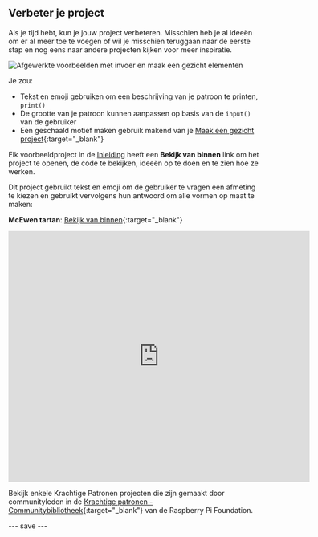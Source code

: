 ## Verbeter je project

Als je tijd hebt, kun je jouw project verbeteren. Misschien heb je al ideeën om er al meer toe te voegen of wil je misschien teruggaan naar de eerste stap en nog eens naar andere projecten kijken voor meer inspiratie.

![Afgewerkte voorbeelden met invoer en maak een gezicht elementen](images/upgrade.gif)

Je zou:
- Tekst en emoji gebruiken om een beschrijving van je patroon te printen, `print()`
- De grootte van je patroon kunnen aanpassen op basis van de `input()` van de gebruiker
- Een geschaald motief maken gebruik makend van je [Maak een gezicht project](https://projects.raspberrypi.org/nl-NL/projects/make-a-face){:target="_blank"}

Elk voorbeeldproject in de [Inleiding](.) heeft een **Bekijk van binnen** link om het project te openen, de code te bekijken, ideeën op te doen en te zien hoe ze werken.

Dit project gebruikt tekst en emoji om de gebruiker te vragen een afmeting te kiezen en gebruikt vervolgens hun antwoord om alle vormen op maat te maken:

**McEwen tartan**: [Bekijk van binnen](https://trinket.io/python/a65a783307){:target="_blank"}
<div class="trinket">
  <iframe src="https://trinket.io/embed/python/a65a783307?outputOnly=true&start=result" width="600" height="500" frameborder="0" marginwidth="0" marginheight="0" allowfullscreen>
  </iframe>
</div>

Bekijk enkele Krachtige Patronen projecten die zijn gemaakt door communityleden in de [Krachtige patronen - Communitybibliotheek](https://wke.lt/w/s/yyNPQT){:target="_blank"} van de Raspberry Pi Foundation.

--- save ---

